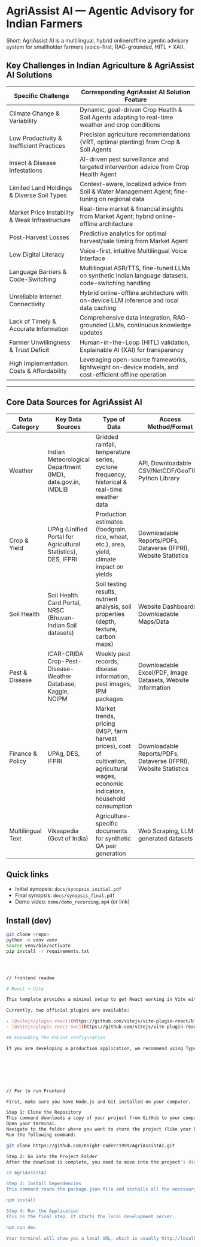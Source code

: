 # AgriAssist AI — Agentic Advisory for Indian Farmers

Short: AgriAssist AI is a multilingual, hybrid online/offline agentic advisory system for smallholder farmers (voice-first, RAG-grounded, HITL + XAI).

## Key Challenges in Indian Agriculture & AgriAssist AI Solutions

| Specific Challenge | Corresponding AgriAssist AI Solution Feature |
|--------------------|----------------------------------------------|
| Climate Change & Variability | Dynamic, goal-driven Crop Health & Soil Agents adapting to real-time weather and crop conditions |
| Low Productivity & Inefficient Practices | Precision agriculture recommendations (VRT, optimal planting) from Crop & Soil Agents |
| Insect & Disease Infestations | AI-driven pest surveillance and targeted intervention advice from Crop Health Agent |
| Limited Land Holdings & Diverse Soil Types | Context-aware, localized advice from Soil & Water Management Agent; fine-tuning on regional data |
| Market Price Instability & Weak Infrastructure | Real-time market & financial insights from Market Agent; hybrid online-offline architecture |
| Post-Harvest Losses | Predictive analytics for optimal harvest/sale timing from Market Agent |
| Low Digital Literacy | Voice-first, intuitive Multilingual Voice Interface |
| Language Barriers & Code-Switching | Multilingual ASR/TTS, fine-tuned LLMs on synthetic Indian language datasets, code-switching handling |
| Unreliable Internet Connectivity | Hybrid online-offline architecture with on-device LLM inference and local data caching |
| Lack of Timely & Accurate Information | Comprehensive data integration, RAG-grounded LLMs, continuous knowledge updates |
| Farmer Unwillingness & Trust Deficit | Human-in-the-Loop (HITL) validation, Explainable AI (XAI) for transparency |
| High Implementation Costs & Affordability | Leveraging open-source frameworks, lightweight on-device models, and cost-efficient offline operation |

---

## Core Data Sources for AgriAssist AI

| Data Category | Key Data Sources | Type of Data | Access Method/Format |
|---------------|------------------|--------------|----------------------|
| Weather | Indian Meteorological Department (IMD), data.gov.in, IMDLIB | Gridded rainfall, temperature series, cyclone frequency, historical & real-time weather data | API, Downloadable CSV/NetCDF/GeoTIFF, Python Library |
| Crop & Yield | UPAg (Unified Portal for Agricultural Statistics), DES, IFPRI | Production estimates (foodgrain, rice, wheat, etc.), area, yield, climate impact on yields | Downloadable Reports/PDFs, Dataverse (IFPRI), Website Statistics |
| Soil Health | Soil Health Card Portal, NRSC (Bhuvan-Indian Soil datasets) | Soil testing results, nutrient analysis, soil properties (depth, texture, carbon maps) | Website Dashboards, Downloadable Maps/Data |
| Pest & Disease | ICAR-CRIDA Crop-Pest-Disease-Weather Database, Kaggle, NCIPM | Weekly pest records, disease information, pest images, IPM packages | Downloadable Excel/PDF, Image Datasets, Website Information |
| Finance & Policy | UPAg, DES, IFPRI | Market trends, pricing (MSP, farm harvest prices), cost of cultivation, agricultural wages, economic indicators, household consumption | Downloadable Reports/PDFs, Dataverse (IFPRI), Website Statistics |
| Multilingual Text | Vikaspedia (Govt of India) | Agriculture-specific documents for synthetic QA pair generation | Web Scraping, LLM-generated datasets |

## Quick links
- Initial synopsis: `docs/synopsis_initial.pdf`
- Final synopsis: `docs/synopsis_final.pdf`
- Demo video: `demo/demo_recording.mp4` (or link)

## Install (dev)
```bash
git clone <repo>
python -m venv venv
source venv/bin/activate
pip install -r requirements.txt




// frontend readme

# React + Vite

This template provides a minimal setup to get React working in Vite with HMR and some ESLint rules.

Currently, two official plugins are available:

- [@vitejs/plugin-react](https://github.com/vitejs/vite-plugin-react/blob/main/packages/plugin-react) uses [Babel](https://babeljs.io/) for Fast Refresh
- [@vitejs/plugin-react-swc](https://github.com/vitejs/vite-plugin-react/blob/main/packages/plugin-react-swc) uses [SWC](https://swc.rs/) for Fast Refresh

## Expanding the ESLint configuration

If you are developing a production application, we recommend using TypeScript with type-aware lint rules enabled. Check out the [TS template](https://github.com/vitejs/vite/tree/main/packages/create-vite/template-react-ts) for information on how to integrate TypeScript and [`typescript-eslint`](https://typescript-eslint.io) in your project.







// For to run Frontend

First, make sure you have Node.js and Git installed on your computer.

Step 1: Clone the Repository
This command downloads a copy of your project from GitHub to your computer.
Open your terminal.
Navigate to the folder where you want to store the project (like your Deskop).
Run the following command:

git clone https://github.com/Knight-coderr1999/AgriAssistAI.git

Step 2: Go into the Project Folder
After the download is complete, you need to move into the project's directory.

cd AgriAssistAI

Step 3: Install Dependencies
This command reads the package.json file and installs all the necessary packages (like React, Tailwind CSS, etc.) that your project needs to run.

npm install

Step 4: Run the Application
This is the final step. It starts the local development server.

npm run dev

Your terminal will show you a local URL, which is usually http://localhost:5173. Open this link in your web browser, and you will see your running application.
